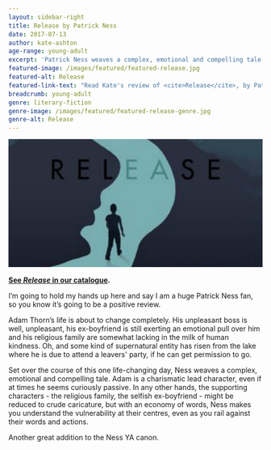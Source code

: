 ```yaml
---
layout: sidebar-right
title: Release by Patrick Ness
date: 2017-07-13
author: kate-ashton
age-range: young-adult
excerpt: 'Patrick Ness weaves a complex, emotional and compelling tale.'
featured-image: /images/featured/featured-release.jpg
featured-alt: Release
featured-link-text: "Read Kate's review of <cite>Release</cite>, by Patrick Ness."
breadcrumb: young-adult
genre: literary-fiction
genre-image: /images/featured/featured-release-genre.jpg
genre-alt: Release
---
```


![Release](/images/featured/featured-release.jpg)

**[See <cite>Release</cite> in our catalogue](https://suffolk.spydus.co.uk/cgi-bin/spydus.exe/ENQ/OPAC/BIBENQ?BRN=2152530).**

I’m going to hold my hands up here and say I am a huge Patrick Ness fan, so you know it’s going to be a positive review.

Adam Thorn’s life is about to change completely. His unpleasant boss is well, unpleasant, his ex-boyfriend is still exerting an emotional pull over him and his religious family are somewhat lacking in the milk of human kindness. Oh, and some kind of supernatural entity has risen from the lake where he is due to attend a leavers' party, if he can get permission to go.

Set over the course of this one life-changing day, Ness weaves a complex, emotional and compelling tale. Adam is a charismatic lead character, even if at times he seems curiously passive. In any other hands, the supporting characters - the religious family, the selfish ex-boyfriend - might be reduced to crude caricature,  but with an economy of words, Ness makes you understand the vulnerability at their centres, even as you rail against their words and actions.

Another great addition to the Ness YA canon.
